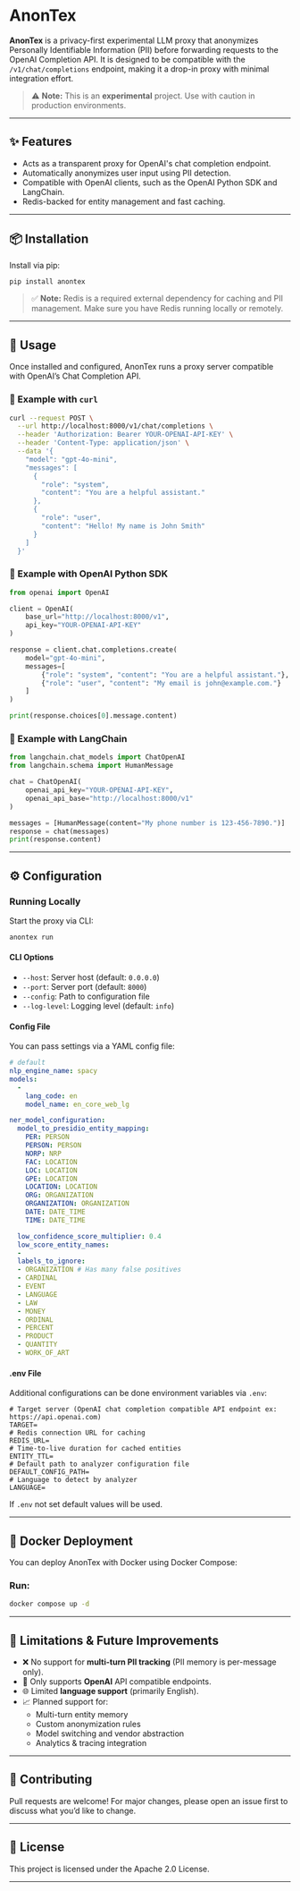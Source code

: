 # AnonTex

**AnonTex** is a privacy-first experimental LLM proxy that anonymizes Personally Identifiable Information (PII) before forwarding requests to the OpenAI Completion API. It is designed to be compatible with the `/v1/chat/completions` endpoint, making it a drop-in proxy with minimal integration effort.

> ⚠️ **Note:** This is an **experimental** project. Use with caution in production environments.

---

## ✨ Features

- Acts as a transparent proxy for OpenAI's chat completion endpoint.
- Automatically anonymizes user input using PII detection.
- Compatible with OpenAI clients, such as the OpenAI Python SDK and LangChain.
- Redis-backed for entity management and fast caching.

---

## 📦 Installation

Install via pip:

```bash
pip install anontex
```

> ✅ **Note:** Redis is a required external dependency for caching and PII management.
Make sure you have Redis running locally or remotely.

---

## 🚀 Usage

Once installed and configured, AnonTex runs a proxy server compatible with OpenAI’s Chat Completion API.

### 🔁 Example with `curl`

```bash
curl --request POST \
  --url http://localhost:8000/v1/chat/completions \
  --header 'Authorization: Bearer YOUR-OPENAI-API-KEY' \
  --header 'Content-Type: application/json' \
  --data '{
    "model": "gpt-4o-mini",
    "messages": [
      {
        "role": "system",
        "content": "You are a helpful assistant."
      },
      {
        "role": "user",
        "content": "Hello! My name is John Smith"
      }
    ]
  }'
```

### 🐍 Example with OpenAI Python SDK

```python
from openai import OpenAI

client = OpenAI(
    base_url="http://localhost:8000/v1",
    api_key="YOUR-OPENAI-API-KEY"
)

response = client.chat.completions.create(
    model="gpt-4o-mini",
    messages=[
        {"role": "system", "content": "You are a helpful assistant."},
        {"role": "user", "content": "My email is john@example.com."}
    ]
)

print(response.choices[0].message.content)
```

### 🔗 Example with LangChain

```python
from langchain.chat_models import ChatOpenAI
from langchain.schema import HumanMessage

chat = ChatOpenAI(
    openai_api_key="YOUR-OPENAI-API-KEY",
    openai_api_base="http://localhost:8000/v1"
)

messages = [HumanMessage(content="My phone number is 123-456-7890.")]
response = chat(messages)
print(response.content)
```

---

## ⚙️ Configuration

### Running Locally

Start the proxy via CLI:

```bash
anontex run
```

#### CLI Options

- `--host`: Server host (default: `0.0.0.0`)
- `--port`: Server port (default: `8000`)
- `--config`: Path to configuration file
- `--log-level`: Logging level (default: `info`)

#### Config File

You can pass settings via a YAML config file:

```yaml
# default
nlp_engine_name: spacy
models:
  -
    lang_code: en
    model_name: en_core_web_lg

ner_model_configuration:
  model_to_presidio_entity_mapping:
    PER: PERSON
    PERSON: PERSON
    NORP: NRP
    FAC: LOCATION
    LOC: LOCATION
    GPE: LOCATION
    LOCATION: LOCATION
    ORG: ORGANIZATION
    ORGANIZATION: ORGANIZATION
    DATE: DATE_TIME
    TIME: DATE_TIME

  low_confidence_score_multiplier: 0.4
  low_score_entity_names:
  -
  labels_to_ignore:
  - ORGANIZATION # Has many false positives
  - CARDINAL
  - EVENT
  - LANGUAGE
  - LAW
  - MONEY
  - ORDINAL
  - PERCENT
  - PRODUCT
  - QUANTITY
  - WORK_OF_ART
```

#### .env File

Additional configurations can be done environment variables via `.env`:

```
# Target server (OpenAI chat completion compatible API endpoint ex: https://api.openai.com)
TARGET=
# Redis connection URL for caching
REDIS_URL=
# Time-to-live duration for cached entities
ENTITY_TTL=
# Default path to analyzer configuration file
DEFAULT_CONFIG_PATH=
# Language to detect by analyzer
LANGUAGE=
```
If `.env` not set default values will be used.

---

## 🐳 Docker Deployment

You can deploy AnonTex with Docker using Docker Compose:

### Run:

```bash
docker compose up -d
```

---

## 🚧 Limitations & Future Improvements

- ❌ No support for **multi-turn PII tracking** (PII memory is per-message only).
- 🔗 Only supports **OpenAI** API compatible endpoints.
- 🌐 Limited **language support** (primarily English).
- 📈 Planned support for:
  - Multi-turn entity memory
  - Custom anonymization rules
  - Model switching and vendor abstraction
  - Analytics & tracing integration

---

## 🤝 Contributing

Pull requests are welcome! For major changes, please open an issue first to discuss what you’d like to change.

---

## 📄 License

This project is licensed under the Apache 2.0 License.

---
